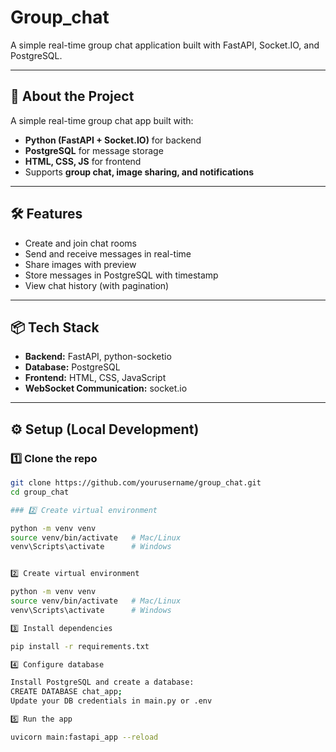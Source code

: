 # Group_chat
A simple real-time group chat application built with FastAPI, Socket.IO, and PostgreSQL.

---

## 🚀 About the Project
A simple real-time group chat app built with:
- **Python (FastAPI + Socket.IO)** for backend
- **PostgreSQL** for message storage
- **HTML, CSS, JS** for frontend
- Supports **group chat, image sharing, and notifications**

---

## 🛠 Features
- Create and join chat rooms
- Send and receive messages in real-time
- Share images with preview
- Store messages in PostgreSQL with timestamp
- View chat history (with pagination)

---

## 📦 Tech Stack
- **Backend:** FastAPI, python-socketio
- **Database:** PostgreSQL
- **Frontend:** HTML, CSS, JavaScript
- **WebSocket Communication:** socket.io

---

## ⚙️ Setup (Local Development)
### 1️⃣ Clone the repo
```bash
git clone https://github.com/yourusername/group_chat.git
cd group_chat

### 2️⃣ Create virtual environment

python -m venv venv
source venv/bin/activate   # Mac/Linux
venv\Scripts\activate      # Windows


2️⃣ Create virtual environment

python -m venv venv
source venv/bin/activate   # Mac/Linux
venv\Scripts\activate      # Windows

3️⃣ Install dependencies

pip install -r requirements.txt

4️⃣ Configure database

Install PostgreSQL and create a database:
CREATE DATABASE chat_app;
Update your DB credentials in main.py or .env

5️⃣ Run the app

uvicorn main:fastapi_app --reload
